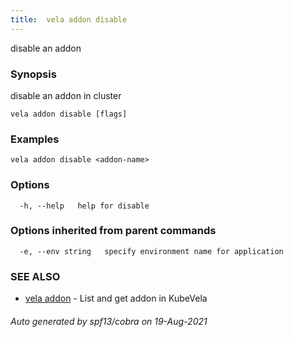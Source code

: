 ```yaml
---
title:  vela addon disable
---
```


disable an addon

### Synopsis

disable an addon in cluster

```
vela addon disable [flags]
```

### Examples

```
vela addon disable <addon-name>
```

### Options

```
  -h, --help   help for disable
```

### Options inherited from parent commands

```
  -e, --env string   specify environment name for application
```

### SEE ALSO

* [vela addon](vela_addon)	 - List and get addon in KubeVela

###### Auto generated by spf13/cobra on 19-Aug-2021
